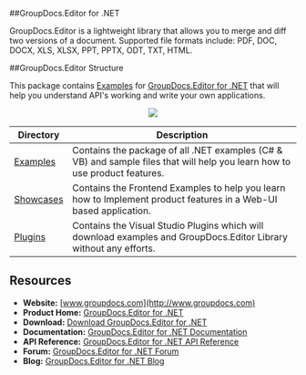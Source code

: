 ##GroupDocs.Editor for .NET

GroupDocs.Editor is a lightweight library that allows you to merge and diff two versions of a document. Supported file formats include: PDF, DOC, DOCX, XLS, XLSX, PPT, PPTX, ODT, TXT, HTML.

##GroupDocs.Editor Structure


This package contains [Examples](https://github.com/groupdocsEditor/GroupDocs_Editor_NET/tree/master/Examples) for [GroupDocs.Editor for .NET](#) that will help you understand API's working and write your own applications.

<p align="center">

  <a title="Download complete GroupDocs.Editor for .NET source code" href="https://github.com/groupdocsEditor/GroupDocs_Editor_NET/archive/master.zip">
	<img src="https://raw.github.com/AsposeExamples/java-examples-dashboard/master/images/downloadZip-Button-Large.png" />
  </a>
</p>

Directory | Description
--------- | -----------
[Examples](https://github.com/groupdocsEditor/GroupDocs_Editor_NET/tree/master/Examples)  | Contains the package of all .NET examples (C# & VB) and sample files that will help you learn how to use product features.
[Showcases](https://github.com/groupdocs-Editor/GroupDocs.Editor-for-.NET/tree/master/Showcases)  | Contains the Frontend Examples to help you learn how to Implement product features in a Web-UI based application.
[Plugins](https://github.com/groupdocs-Editor/GroupDocs.Editor-for-.NET/tree/master/Plugins)  | Contains the Visual Studio Plugins which will download examples and GroupDocs.Editor Library without any efforts.

## Resources

+ **Website:** [www.groupdocs.com](http://www.groupdocs.com)
+ **Product Home:** [GroupDocs.Editor for .NET](https://www.groupdocs.com/products/Editor/net)
+ **Download:** [Download GroupDocs.Editor for .NET](https://downloads.groupdocs.com/Editor/net)
+ **Documentation:** [GroupDocs.Editor for .NET Documentation](s)
+ **API Reference:** [GroupDocs.Editor for .NET API Reference](https://apireference.groupdocs.com/net/Editor)
+ **Forum:** [GroupDocs.Editor for .NET Forum](#)
+ **Blog:** [GroupDocs.Editor for .NET Blog](#)


